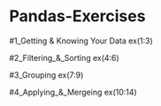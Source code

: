 # Pandas-Exercises
#1_Getting & Knowing Your Data ex(1:3)

#2_Filtering_&_Sorting ex(4:6)

#3_Grouping ex(7:9)

#4_Applying_&_Mergeing ex(10:14)
